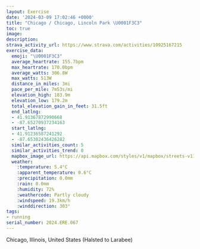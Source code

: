 ```yaml
---
layout: Exercise
date: '2024-03-09 17:02:46 +0000'
title: "Chicago / Chicago, Lincoln Park \U0001F3C3"
toc: true
image:
description:
strava_activity_url: https://www.strava.com/activities/10925167215
exercise_data:
  emoji: "\U0001F3C3"
  average_heartrate: 155.7bpm
  max_heartrate: 170.0bpm
  average_watts: 306.8W
  max_watts: 513W
  distance_in_miles: 3mi
  pace_per_mile: 7m53s/mi
  elevation_high: 183.9m
  elevation_low: 179.2m
  total_elevation_gain_in_feet: 31.5ft
  end_latlng:
  - 41.91367872990668
  - -87.65270937234163
  start_latlng:
  - 41.91236587241292
  - -87.65302436426282
  similar_activities_count: 5
  similar_activities_trend: 0
  mapbox_image_url: https://api.mapbox.com/styles/v1/mapbox/streets-v11/static/path-5+787af2-1.0(%7Dgy~Fll~uOMqQIoYCkCCQECqBBMECIEmSGm%40G_BEiBIm%40A_%40CyO%40qEEaFNaB%3Fc%40Iw%40i%40iBQ%7B%40Ky%40%3FwBGaACiAEi%40Jq%40%40YCk%40AaB%40gBEi%40Ow%40BCFFAGMy%40i%40gC%3FKLNFp%40PhAb%40jB%40%3F%40CO_%40E%3FGJ%3FDNz%40Bj%40%3Fl%40GjA%40j%40FtACh%40U~%40_%40~%40U%5Cy%40f%40c%40NY%40%7B%40IM%3FOXCPPt%40PbAIvA%5CXRZ%3Fp%40DHPHDJJr%40%5CbANfAPt%40DDLAPT%5C~AHLNDz%40BP%40HFDVBhA%40bFD%60EAdEHdABrCJ%60ABX%3FzGHlKDNDDfACT%40FFBVXhj%40),pin-s-s+e5b22e(-87.65143,41.91375),pin-s-f+89ae00(-87.65071999999995,41.91384000000001)/auto/800x800?access_token=pk.eyJ1Ijoiam9zaGJlY2ttYW4iLCJhIjoiY205eWR2aDd1MWZ6djJrbXc4a3M0bWZleiJ9.XiG9OWkNcZk2QzjJbxLB4A
  weather:
    :temperature: 5.4°C
    :apparent_temperature: 0.6°C
    :precipitation: 0.0mm
    :rain: 0.0mm
    :humidity: 72%
    :weathercode: Partly cloudy
    :windspeed: 19.3km/h
    :winddirection: 303°
tags:
- running
serial_number: 2024.ERE.067
---
```

Chicago, Illinois, United States (Halsted to Larabee)
